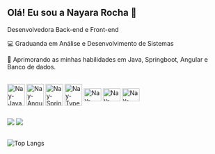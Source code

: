 ## Olá! Eu sou a Nayara Rocha 👋

Desenvolvedora Back-end e Front-end

💻 Graduanda em Análise e Desenvolvimento de Sistemas

🌱 Aprimorando as minhas habilidades em Java, Springboot, Angular e Banco de dados.

<div style="display: inline_block"; text-align: center><br>
  <img align="center" alt="Nay-Java" height="50" width="40" src="https://cdn.jsdelivr.net/gh/devicons/devicon/icons/java/java-original.svg">
  <img align="center" alt="Nay-Angular" height="50" width="40" src="https://cdn.jsdelivr.net/gh/devicons/devicon@latest/icons/angular/angular-original.svg">
  <img align="center" alt="Nay-Spring" height="50" width="40" src="https://cdn.jsdelivr.net/gh/devicons/devicon@latest/icons/spring/spring-original.svg" />
  <img align="center" alt="Nay-TypeScript" height="50" width="40"src="https://cdn.jsdelivr.net/gh/devicons/devicon@latest/icons/typescript/typescript-original.svg" />
  <img align="center" alt="Nay-HTML5" height="30" width="40" src="https://cdn.jsdelivr.net/gh/devicons/devicon/icons/html5/html5-original.svg">
  <img align="center" alt="Nay-CSS3" height="30" width="40" src="https://cdn.jsdelivr.net/gh/devicons/devicon/icons/css3/css3-original.svg">
  <img align="center" alt="Nay-MySQL" height="30" width="40" src="https://cdn.jsdelivr.net/gh/devicons/devicon@latest/icons/mysql/mysql-plain-wordmark.svg" />
</div>
  
  ##

  <div> 
   <a href = "mailto:nayarar.bh@gmail.com"><img src="https://img.shields.io/badge/Gmail-D14836?style=for-the-badge&logo=gmail&logoColor=white) target="_blank"></a>
   <a href="https://www.linkedin.com/in/nayara-rocha-da-paix%C3%A3o" target="_blank"><img src="https://img.shields.io/badge/LinkedIn-0077B5?style=for-the-badge&logo=linkedin&logoColor=white" target="_blank"></a> 
</div>

  ##
  
</div>

![Top Langs](https://github-readme-stats.vercel.app/api/top-langs/?username=nayrpaixao&layout=compact&theme=gruvbox)

       
          
</div>
